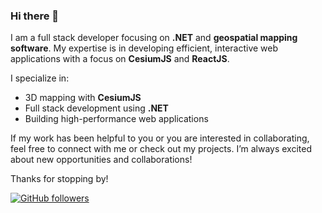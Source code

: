 ### Hi there 👋

I am a full stack developer focusing on **.NET** and **geospatial mapping software**. My expertise is in developing efficient, interactive web applications with a focus on **CesiumJS** and **ReactJS**.

I specialize in:
- 3D mapping with **CesiumJS**
- Full stack development using **.NET**
- Building high-performance web applications

If my work has been helpful to you or you are interested in collaborating, feel free to connect with me or check out my projects. I’m always excited about new opportunities and collaborations!

Thanks for stopping by!

[![GitHub followers](https://img.shields.io/github/followers/oyersen?style=social)](https://github.com/oyersen)
